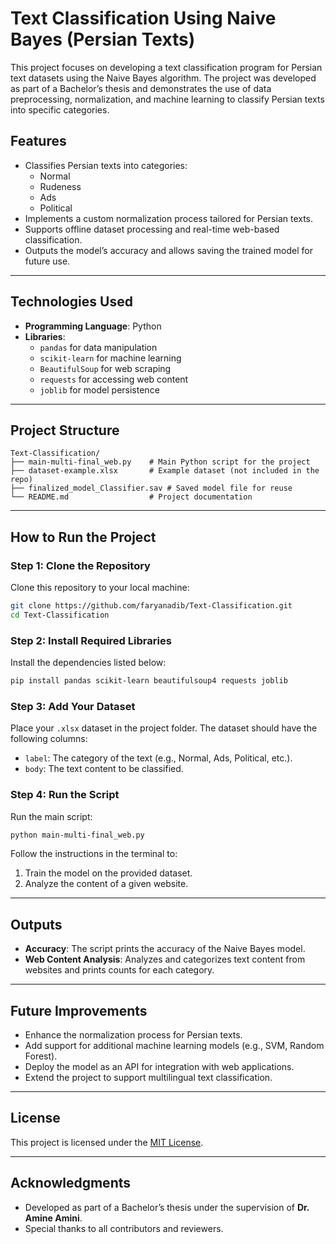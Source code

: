 # Text Classification Using Naive Bayes (Persian Texts)

This project focuses on developing a text classification program for Persian text datasets using the Naive Bayes algorithm. The project was developed as part of a Bachelor’s thesis and demonstrates the use of data preprocessing, normalization, and machine learning to classify Persian texts into specific categories.

## **Features**
- Classifies Persian texts into categories:
  - Normal
  - Rudeness
  - Ads
  - Political
- Implements a custom normalization process tailored for Persian texts.
- Supports offline dataset processing and real-time web-based classification.
- Outputs the model’s accuracy and allows saving the trained model for future use.

---

## **Technologies Used**
- **Programming Language**: Python
- **Libraries**:
  - `pandas` for data manipulation
  - `scikit-learn` for machine learning
  - `BeautifulSoup` for web scraping
  - `requests` for accessing web content
  - `joblib` for model persistence

---

## **Project Structure**
```
Text-Classification/
├── main-multi-final_web.py    # Main Python script for the project
├── dataset-example.xlsx       # Example dataset (not included in the repo)
├── finalized_model_Classifier.sav # Saved model file for reuse
└── README.md                  # Project documentation
```

---

## **How to Run the Project**

### Step 1: Clone the Repository
Clone this repository to your local machine:
```bash
git clone https://github.com/faryanadib/Text-Classification.git
cd Text-Classification
```

### Step 2: Install Required Libraries
Install the dependencies listed below:
```bash
pip install pandas scikit-learn beautifulsoup4 requests joblib
```

### Step 3: Add Your Dataset
Place your `.xlsx` dataset in the project folder. The dataset should have the following columns:
- `label`: The category of the text (e.g., Normal, Ads, Political, etc.).
- `body`: The text content to be classified.

### Step 4: Run the Script
Run the main script:
```bash
python main-multi-final_web.py
```

Follow the instructions in the terminal to:
1. Train the model on the provided dataset.
2. Analyze the content of a given website.

---

## **Outputs**
- **Accuracy**: The script prints the accuracy of the Naive Bayes model.
- **Web Content Analysis**: Analyzes and categorizes text content from websites and prints counts for each category.

---

## **Future Improvements**
- Enhance the normalization process for Persian texts.
- Add support for additional machine learning models (e.g., SVM, Random Forest).
- Deploy the model as an API for integration with web applications.
- Extend the project to support multilingual text classification.

---

## **License**
This project is licensed under the [MIT License](LICENSE).

---

## **Acknowledgments**
- Developed as part of a Bachelor’s thesis under the supervision of **Dr. Amine Amini**.
- Special thanks to all contributors and reviewers.
